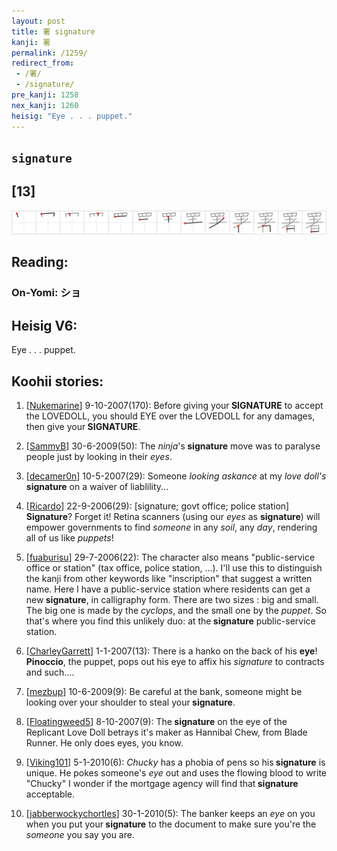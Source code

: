 ```yaml
---
layout: post
title: 署 signature
kanji: 署
permalink: /1259/
redirect_from:
 - /署/
 - /signature/
pre_kanji: 1258
nex_kanji: 1260
heisig: "Eye . . . puppet."
---
```


## `signature`

## [13]

<div class="stroke"><img src="../images/E7BDB2.png" /></div>

## Reading:

### On-Yomi: ショ

## Heisig V6:

Eye . . . puppet.

## Koohii stories:

1) [<a href="http://kanji.koohii.com/profile/Nukemarine">Nukemarine</a>] 9-10-2007(170): Before giving your<strong> SIGNATURE</strong> to accept the LOVEDOLL, you should EYE over the LOVEDOLL for any damages, then give your<strong> SIGNATURE</strong>.

2) [<a href="http://kanji.koohii.com/profile/SammyB">SammyB</a>] 30-6-2009(50): The <em>ninja</em>&#039;s<strong> signature</strong> move was to paralyse people just by looking in their <em>eyes</em>.

3) [<a href="http://kanji.koohii.com/profile/decamer0n">decamer0n</a>] 10-5-2007(29): Someone <em>looking askance</em> at my <em>love doll&#039;s</em><strong> signature</strong> on a waiver of liablility...

4) [<a href="http://kanji.koohii.com/profile/Ricardo">Ricardo</a>] 22-9-2006(29): [signature; govt office; police station] <strong>Signature</strong>? Forget it! Retina scanners (using our <em>eyes</em> as <strong>signature</strong>) will empower governments to find <em>someone</em> in any <em>soil</em>, any <em>day</em>, rendering all of us like <em>puppets</em>!

5) [<a href="http://kanji.koohii.com/profile/fuaburisu">fuaburisu</a>] 29-7-2006(22): The character also means &quot;public-service office or station&quot; (tax office, police station, ...). I&#039;ll use this to distinguish the kanji from other keywords like &quot;inscription&quot; that suggest a written name. Here I have a public-service station where residents can get a new<strong> signature</strong>, in calligraphy form. There are two sizes : big and small. The big one is made by the <em>cyclops</em>, and the small one by the <em>puppet</em>. So that&#039;s where you find this unlikely duo: at the<strong> signature</strong> public-service station.

6) [<a href="http://kanji.koohii.com/profile/CharleyGarrett">CharleyGarrett</a>] 1-1-2007(13): There is a hanko on the back of his <strong>eye</strong>! <strong>Pinoccio</strong>, the puppet, pops out his eye to affix his <em>signature</em> to contracts and such....

7) [<a href="http://kanji.koohii.com/profile/mezbup">mezbup</a>] 10-6-2009(9): Be careful at the bank, someone might be looking over your shoulder to steal your<strong> signature</strong>.

8) [<a href="http://kanji.koohii.com/profile/Floatingweed5">Floatingweed5</a>] 8-10-2007(9): The<strong> signature</strong> on the eye of the Replicant Love Doll betrays it&#039;s maker as Hannibal Chew, from Blade Runner. He only does eyes, you know.

9) [<a href="http://kanji.koohii.com/profile/Viking101">Viking101</a>] 5-1-2010(6): <em>Chucky</em> has a phobia of pens so his<strong> signature</strong> is unique. He pokes someone&#039;s <em>eye</em> out and uses the flowing blood to write &quot;Chucky&quot; I wonder if the mortgage agency will find that<strong> signature</strong> acceptable.

10) [<a href="http://kanji.koohii.com/profile/jabberwockychortles">jabberwockychortles</a>] 30-1-2010(5): The banker keeps an <em>eye</em> on you when you put your<strong> signature</strong> to the document to make sure you&#039;re the <em>someone</em> you say you are.
